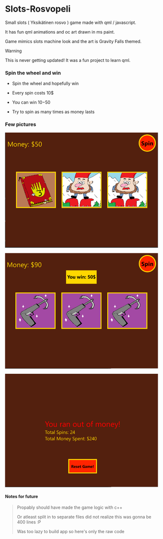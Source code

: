 # Slots-Rosvopeli

Small slots ( Yksikätinen rosvo ) game made with qml / javascript. 

It has fun qml animations and oc art drawn in ms paint. 

Game mimics slots machine look and the art is Gravity Falls themed.

> [!WARNING]
> This is never getting updated! It was a fun project to learn qml.

### Spin the wheel and win 

- Spin the wheel and hopefully win 

- Every spin costs 10$

- You can win 10$-50$

- Try to spin as many times as money lasts

### Few pictures

![start](img/examplepic.png)

![win](img/win.png)

![gameover](img/gameover.png)

#### Notes for future

> Propably should have made the game logic with c++
> 
> Or atleast split in to separate files did not realize this was gonna be 400 lines :P
>
> Was too lazy to build app so here's only the raw code
